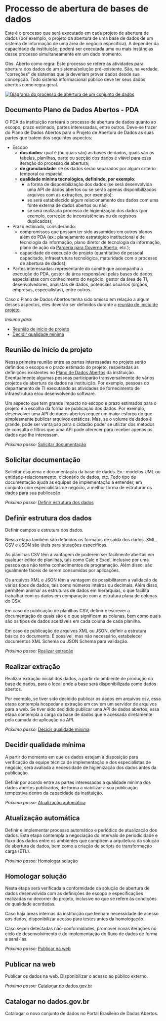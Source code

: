 Processo de abertura de bases de dados
====

Este é o processo que será executado em cada projeto de abertura de dados
(por exemplo, o projeto da abertura de uma base de dados de um sistema de
informação de uma área de negócio específica). A depender da capacidade
da instituição, poderá ser executada uma ou mais instâncias desse processo
simultaneamente em um dado momento.

Obs. Aberto como regra:<a name="restricao"></a>
Este processo se refere às atividades para abertura dos dados de um
sistema/solução pré-existente. São, na verdade, "correções" de sistemas
que já deveriam prover dados desde sua concepção. Todo sistema informacional
público deve ter seus dados abertos como regra geral.

[<img alt="Diagrama do processo de abertura de um conjunto de dados" src="https://raw.githubusercontent.com/dadosgovbr/kit/master/public/img/Processo%20Abertura%20base%20de%20dados.png">](https://raw.githubusercontent.com/dadosgovbr/kit/master/public/img/Processo%20Abertura%20base%20de%20dados%20-%20com%20titulo.png)

## Documento Plano de Dados Abertos - PDA

O PDA da instituição norteará o processo de abertura de
dados quanto ao escopo, prazo estimado, partes interessadas, entre outros.
Deve-se trazer do Plano de Dados Abertos para o Projeto de Abertura de Dados
as suas partes que tratem dos seguintes aspectos:

* Escopo
  * **dos dados**: qual é (ou quais são) as bases de dados, quais são as tabelas,
    planilhas, parte ou secção dos dados é viável para essa iteração do
    processo de abertura;
  * **de granularidade**: se os dados serão separados por algum critério
    temporal ou espacial;
  * **qualidade mínima tecnológica, definindo, por exemplo**:
    * a forma de disponibilização dos dados (se será desenvolvida uma API de
      dados abertos ou se serão apenas disponibilizados arquivos com as
      extrações, por exemplo);
    * se será estabelecido algum relacionamento dos dados com uma fonte
      externa de dados abertos ou não;
    * se será realizada processo de higienização dos dados (por exemplo,
      correção de inconsistências ou de registros duplicados);
* Prazo estimado, considerando:
    * compromissos que possam ter sido assumidos em
      outros planos além do PDA (ex.: planejamento estratégico institucional e
      de tecnologia da informação, plano diretor de tecnologia da informação,
      plano de ação da [Parceria para Governo Aberto](http://www.cgu.gov.br/governoaberto/), etc.);
    * capacidade de execução do projeto (quantitativo de pessoal capacitado,
      infraestrutura tecnológica, maturidade com o processo de abertura de
      dados);
* Partes interessadas: representante do comitê que acompanha a execução do
    PDA, gestor da área responsável pelas bases de dados, especialistas com
    conhecimento do negócio, gestor da área de TI, desenvolvedores,
    analistas de dados, potenciais usuários (orgãos, empresas, especialistas), 
    entre outros.

Caso o Plano de Dados Abertos tenha sido omisso em relação a algum desses
aspectos, eles deverão ser definidos durante a
[reunião de início de projeto](#reuni%C3%A3o-de-in%C3%ADcio-de-projeto).

*Insumo para:*

* [Reunião de início de projeto](#reuni%C3%A3o-de-in%C3%ADcio-de-projeto)
* [Decidir qualidade mínima](#decidir-qualidade-m%C3%ADnima)

## Reunião de início de projeto

Nessa primeira reunião entre as partes interessadas no projeto serão definidos
o escopo e o prazo estimado do projeto, respeitadas as definições existentes no
[Plano de Dados Abertos](#documento-plano-de-dados-abertos) da instituição.
Eventualmente algumas pessoas participarão transversalmente de vários projetos de
abertura de dados na instituição. Por exemplo, pessoas do departamento de TI
executando as atividades de fornecimento de infraestrutura e/ou desenvolvendo
software.

Um aspecto que tem grande impacto no escopo e prazo estimados para o projeto é
a escolha da forma de publicação dos dados. Por exemplo, desenvolver uma API de
dados abertos requer um maior esforço do que simplesmente publicar arquivos estáticos. Mas,
se o volume de dados é grande, pode ser vantajoso para o cidadão poder se
utilizar dos métodos de consulta e filtros que uma API pode oferecer para
receber apenas os dados que lhe interessam.

*Próximo passo:* [Solicitar documentação](#solicitar-documenta%C3%A7%C3%A3o)

## Solicitar documentação

Solicitar esquema e documentação da base de dados. Ex.: modelos UML ou
entidade-relacionamento, dicionário de dados, etc. Todo tipo de documentação
ajuda às equipes de implementação a entender, em conjunto com especialistas
de negócio, a melhor forma de estruturar os dados para sua publicação.

*Próximo passo:* [Definir estrutura dos dados](#definir-estrutura-dos-dados)

## Definir estrutura dos dados

Definir campos e estrutura dos dados.

Nessa etapa também são definidos os formatos de saída dos dados. XML, CSV e
JSON são úteis para situações específicas.

As planilhas CSV têm a vantagem de poderem ser facilmente abertas em qualquer
editor de planilhas, tais como Calc e Excel, inclusive por uma pessoa que não
tenha conhecimentos de programação. Além disso, são igualmente fáceis de serem
consumidas por aplicações.

Os arquivos XML e JSON têm a vantagem de possibilitarem a validação de vários
tipos de dados, tais como números inteiros ou decimais. Além disso, permitem
aninhar as estruturas de dados em hierarquias, o que facilita trabalhar com os
dados em comparação com a estrutura plana de colunas do CSV.

Em caso de publicação de planilhas CSV, definir e escrever a documentação de
quais são e o que significam as colunas, bem como quais são os tipos de dados
aceitáveis em cada coluna de cada planilha.

Em caso de publicação de arquivos XML ou JSON, definir a estrutura básica do
documento. É possível, mas não necessário, estabelecer documentos XML Schema
ou JSON Schema para validação.

*Próximo passo:* [Realizar extração](#realizar-extra%C3%A7%C3%A3o)

## Realizar extração

Realizar extração inicial dos dados, a partir do ambiente de produção da base
de dados, para o local onde a base será disponibilizada como dados abertos.

Por exemplo, se tiver sido decidido publicar os dados em arquivos csv, essa
etapa contempla hospedar a extração em csv em um servidor de arquivos para a
web. Se tiver sido decidido publicar uma API de dados abertos, essa etapa
contempla a carga da base de dados que é acessada diretamente pela camada de
aplicação da API.

*Próximo passo:* [Decidir qualidade mínima](#decidir-qualidade-m%C3%ADnima)

## Decidir qualidade mínima

A partir do momento em que os dados estejam à disposição para verificação da
equipe técnica de implementação e dos especialistas de negócio, será avaliada
a necessidade de higienização dos dados antes da publicação.

Definir por acordo entre as partes interessadas a qualidade mínima dos dados
abertos publicados, de forma a viabilizar a sua publicação tempestiva dentro
da capacidade da instituição.

*Próximo passo:* [Atualização automática](#atualiza%C3%A7%C3%A3o-autom%C3%A1tica)

## Atualização automática

Definir e implementar processo automático e periódico de atualização dos dados.
Esta etapa contempla a negociação do intervalo de periodicidade e fluxo dos
dados entre os ambientes que compõem a arquitetura da solução de abertura de
dados, bem como a criação de scripts de transformação carga (ETL).

*Próximo passo:* [Homologar solução](#homologar-solu%C3%A7%C3%A3o)

## Homologar solução

Nesta etapa será verificada a conformidade da solução de abertura de dados
desenvolvida com as definições de escopo e especificações realizadas no
decorrer do projeto, inclusive no que se refere às condições de qualidade
acordadas.

Caso haja áreas internas da instituição que tenham necessidade de acesso aos
dados, disponibilizar acesso para testes antes da homologação.

Caso sejam detectadas não-conformidades, promover novas iterações no ciclo
de desenvolvimento e de implementação do fluxo de dados de forma a saná-las.

*Próximo passo:* [Publicar na web](#publicar-na-web)

## Publicar na web

Publicar os dados na web. Disponibilizar o acesso ao público externo.

*Próximo passo:* [Catalogar no dados.gov.br](#catalogar-no-dadosgovbr)

## Catalogar no dados.gov.br

Catalogar o novo conjunto de dados no Portal Brasileiro de Dados Abertos.

